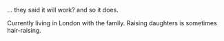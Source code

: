 ... they said it will work? and so it does.

Currently living in London with the family. Raising daughters is sometimes hair-raising.
